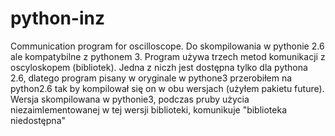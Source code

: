 # python-inz
Communication program for oscilloscope.
Do skompilowania w pythonie 2.6 ale kompatybilne z pythonem 3.
Program używa trzech metod komunikacji z oscyloskopem (bibliotek).
Jedna z niczh jest dostępna tylko dla pythona 2.6, dlatego program pisany w oryginale w pythone3 przerobiłem na python2.6 tak by kompilował się on w obu wersjach (użyłem pakietu future).
Wersja skompilowana w pythonie3, podczas pruby użycia niezaimlementowanej w tej wersji biblioteki, komunikuje "biblioteka niedostępna"
